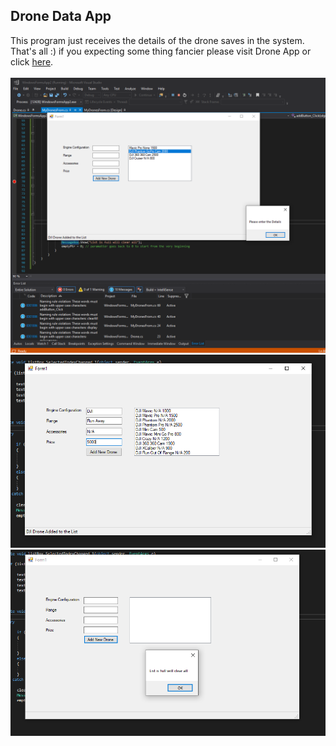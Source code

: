 <!DOCTYPE html>
<html>
<head>
</head>
<body>

<h2>Drone Data App</h2>

<div>
This program just receives the details of the drone saves in the system.<br>
That's all :) if you expecting some thing fancier please visit Drone App or click <a href = "https://github.com/profiteroles/All-My-.Net-Application/tree/main/Drone-App">here</a>.<br>
<br>
</div>
<div class="column">
    <img src="shot/1.png" alt="Screenshot">
    <img src="shot/2.png" alt="Screenshot">
    <img src="shot/3.png" alt="Screenshot">
</div>
</body>
</html>